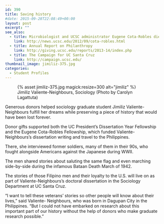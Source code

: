 ```yaml
---
id: 390
title: Saving history
#date: 2015-09-28T22:08:49+00:00
layout: post
excerpt: ""
see_also:
  - title: Microbiologist and UCSC administrator Eugene Cota-Robles dies at age 86
    link: http://news.ucsc.edu/2012/09/cota-robles.html
  - title: Annual Report on Philanthropy
    link: http://giving.ucsc.edu/reports/2013-14/index.php
  - title: The Campaign for UC Santa Cruz
    link: http://campaign.ucsc.edu/
thumbnail_image: jimiliz-375.jpg
categories:
  - Student Profiles
---
```

<figure class="inline-image right">
{% asset jimiliz-375.jpg magick:resize=300 alt="jimiliz" %}<figcaption>Jimiliz Valiente-Neighbours, Sociology (Photo by Carolyn Lagattuta)</figcaption></figure>

Generous donors helped sociology graduate student Jimiliz Valiente-Neighbours fulfill her dreams while preserving a piece of history that would have been lost forever.

Donor gifts supported both the UC President’s Dissertation Year Fellowship and the Eugene Cota-Robles Fellowship, which funded Valiente- Neighbours’s dissertation writing and travel to the Philippines.

There, she interviewed former soldiers, many of them in their 90s, who fought alongside Americans against the Japanese during WWII.

The men shared stories about saluting the same flag and even marching side-by-side during the infamous Bataan Death March of 1942.

The stories of those Filipino men and their loyalty to the U.S. will live on as part of Valiente-Neighbours’s doctoral dissertation in the Sociology Department at UC Santa Cruz.

“I want to tell these veterans’ stories so other people will know about their lives,” said Valiente- Neighbours, who was born in Dagupan City in the Philippines. “But I could not have embarked on research about this important part of our history without the help of donors who make graduate research possible.”
